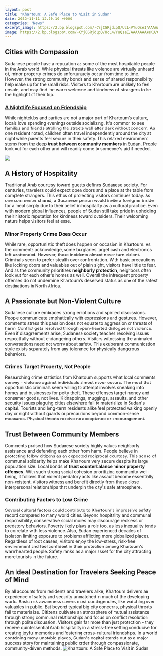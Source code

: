 ```yaml
---
layout: post
title: "Khartoum: A Safe Place to Visit in Sudan"
date: 2023-11-11 13:59:10 +0000
categories: "News"
excerpt_image: https://2.bp.blogspot.com/-CYjCGRjdLpQ/UcL4VYuQseI/AAAAAAAAaKU/GSKMtKW04BQ/s1600/Khartoum,+Sudan+3.jpg
image: https://2.bp.blogspot.com/-CYjCGRjdLpQ/UcL4VYuQseI/AAAAAAAAaKU/GSKMtKW04BQ/s1600/Khartoum,+Sudan+3.jpg
---
```


## Cities with Compassion
Sudanese people have a reputation as some of the most hospitable people in the Arab world. While physical threats like violence are virtually unheard of, minor property crimes do unfortunately occur from time to time. However, the strong community bonds and sense of shared responsibility help make up for the small risks. Visitors to Khartoum are unlikely to feel unsafe, and may find the warm welcome and kindness of strangers to be the highlight of their trip. 
### [A Nightlife Focused on Friendship](https://travelokla.github.io/2024-01-04-visiter-kotor-et-dubrovnik-au-mont-xe9n-xe9gro-et-en-croatie-sur-un-budget-serr-xe9/) 
While nightclubs and parties are not a major part of Khartoum's culture, locals love spending evenings outside socializing. It's common to see families and friends strolling the streets well after dark without concern. As one resident noted, children often travel independently around the city at night while parents feel secure in their safety. This relaxed environment stems from the deep **trust between community members** in Sudan. People look out for each other and will readily come to someone's aid if needed.

![](https://1.bp.blogspot.com/-6sE2BiNv7gQ/UcL4Wjx4w3I/AAAAAAAAaKc/U0MfEb3LGGQ/s1600/Khartoum_Building.jpg)
## A History of Hospitality 
Traditional Arab courtesy toward guests defines Sudanese society. For centuries, travelers could expect open doors and a place at the table from complete strangers. This ethos of protecting visitors continues today. As one commenter shared, a Sudanese person would invite a foreigner inside for a meal simply due to their belief in hospitality as a cultural practice. Even with modern global influences, people of Sudan still take pride in upholding their historic reputation for kindness toward outsiders. Their welcoming nature helps visitors feel at ease.
### **Minor Property Crime Does Occur**
While rare, opportunistic theft does happen on occasion in Khartoum. As the comments acknowledge, some burglaries target cash and electronics left unattended. However, these incidents almost never turn violent. Criminals seem to prefer stealth over confrontation. With basic precautions like locking doors and valuables out of plain sight, visitors have little to fear. And as the community prioritizes **neighborly protection**, neighbors often look out for each other's homes as well. Overall the infrequent property offenses do not undermine Khartoum's deserved status as one of the safest destinations in North Africa. 
## A Passionate but Non-Violent Culture
Sudanese culture embraces strong emotions and spirited discussions. People communicate emphatically with expressions and gestures. However, comments stress this passion does not equate to aggression or threats of harm. Conflict gets resolved through open-hearted dialogue not violence. Even if disagreements arise, Sudanese society teaches resolving issues respectfully without endangering others. Visitors witnessing the animated conversations need not worry about safety. This exuberant communication style exists separately from any tolerance for physically dangerous behaviors.
### **Crimes Target Property, Not People** 
Researching crime statistics from Khartoum supports what local comments convey - violence against individuals almost never occurs. The most that opportunistic criminals seem willing to attempt involves sneaking into homes and businesses for petty theft. These offenses target money and consumer goods, not lives. Kidnappings, muggings, assaults, and other security issues plaguing cities elsewhere fail to materialize in Sudan's capital. Tourists and long-term residents alike feel protected walking openly day or night without guards or precautions beyond common-sense measures. Physical threats receive no acceptance or encouragement.
## Trust Between Community Members 
Comments praised how Sudanese society highly values neighborly assistance and defending each other from harm. People believe in protecting fellow citizens as an expected reciprocal courtesy. This sense of communal solidarity helps make Khartoum very secure despite its large population size. Local bonds of **trust counterbalance minor property offenses.** With such strong social cohesion prioritizing community well-being, it follows that violent predatory acts like assault become essentially non-existent. Visitors witness and benefit directly from these close interpersonal relationships that underpin the city's safe atmosphere.
### **Contributing Factors to Low Crime**  
Several cultural factors could contribute to Khartoum's impressive safety record compared to many world cities. Beyond hospitality and communal responsibility, conservative social mores may discourage reckless or predatory behaviors. Poverty likely plays a role too, as less inequality tends to correlate with less violence. Also, Sudan experienced decades of isolation limiting exposure to problems afflicting more globalized places. Regardless of root causes, visitors enjoy the low-stress, risk-free environment and feel confident in their protection among Khartoum's warmhearted people. Safety ranks as a major asset for the city attracting more tourists in the future.
## An Ideal Destination for Travelers Seeking Peace of Mind
By all accounts from residents and travelers alike, Khartoum delivers an experience of safety and security unmatched in much of the developing world. Basic risk awareness covers most contingencies, like watching over valuables in public. But beyond typical big city concerns, physical threats fail to materialize. Citizens cultivate an atmosphere of mutual assistance through strong communal relationships and focus on conflict resolution through polite discussion. Visitors gain far more than just protection - they receive quintessential Arab hospitality in a stress-free setting conducive for creating joyful memories and fostering cross-cultural friendships. In a world containing many unstable places, Sudan's capital stands out as a major success story for maintaining public order through compassionate, community-driven methods.
![Khartoum: A Safe Place to Visit in Sudan](https://2.bp.blogspot.com/-CYjCGRjdLpQ/UcL4VYuQseI/AAAAAAAAaKU/GSKMtKW04BQ/s1600/Khartoum,+Sudan+3.jpg)